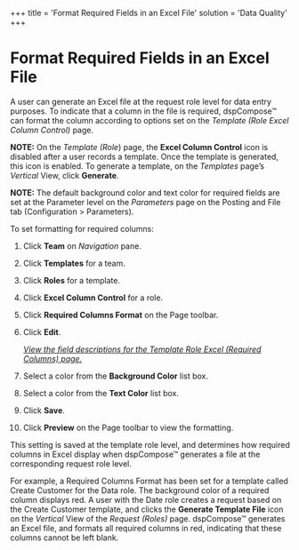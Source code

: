 +++
title = 'Format Required Fields in an Excel File'
solution = 'Data Quality'
+++

# Format Required Fields in an Excel File

A user can generate an Excel file at the request role level for data
entry purposes. To indicate that a column in the file is required,
dspCompose™ can format the column according to options set on the
*Template (Role Excel Column Control)* page.

**NOTE:** On the *Template (Role*) page, the **Excel Column Control**
icon is disabled after a user records a template. Once the template is
generated, this icon is enabled. To generate a template, on the
*Templates* page’s *Vertical* View, click **Generate**.

<span style="font-weight: bold;">NOTE:</span> The default background
color and text color for required fields are set at the Parameter level
on the <span style="font-style: italic;">Parameters</span> page on the
Posting and File tab (Configuration \> Parameters).

To set formatting for required columns:

1.  Click **Team** on *Navigation* pane.

2.  Click **Templates** for a team.

3.  Click **Roles** for a template.

4.  Click **Excel Column Control** for a role.

5.  Click **Required Columns Format** on the Page toolbar.

6.  Click **Edit**.
    
    *[View the field descriptions for the Template Role Excel (Required
    Columns)
    page.](../Page_Desc/Template_Role_Excel_Required_Columns.htm)*

7.  Select a color from the **Background Color** list box.

8.  Select a color from the **Text Color** list box.

9.  Click **Save**.

10. Click **Preview** on the Page toolbar to view the formatting.

This setting is saved at the template role level, and determines how
required columns in Excel display when dspCompose™ generates a file at
the corresponding request role level.

For example, a Required Columns Format has been set for a template
called Create Customer for the Data role. The background color of a
required column displays red. A user with the Date role creates a
request based on the Create Customer template, and clicks the **Generate
Template File** icon on the *Vertical* View of the *Request (Roles)*
page. dspCompose™ generates an Excel file, and formats all required
columns in red, indicating that these columns cannot be left blank.

